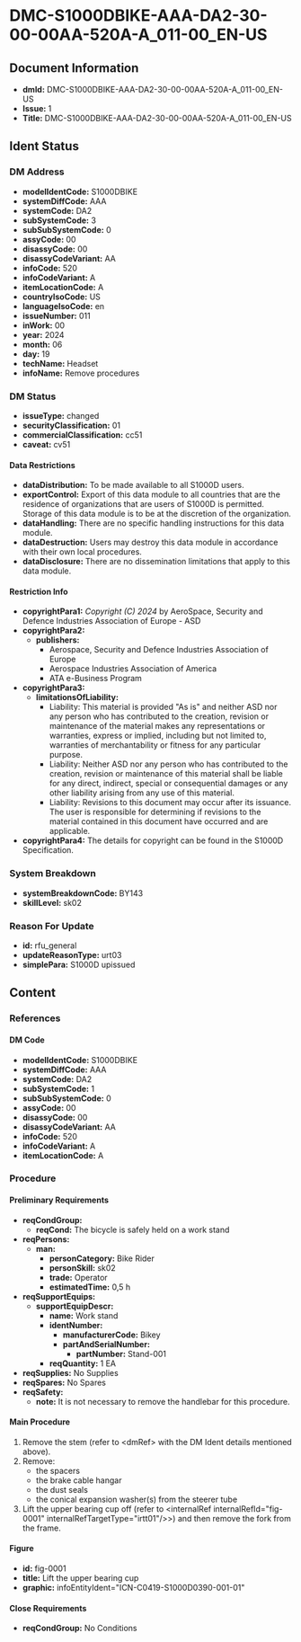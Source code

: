 # DMC-S1000DBIKE-AAA-DA2-30-00-00AA-520A-A_011-00_EN-US

## Document Information

*   **dmId:** DMC-S1000DBIKE-AAA-DA2-30-00-00AA-520A-A_011-00_EN-US
*   **Issue:** 1
*   **Title:** DMC-S1000DBIKE-AAA-DA2-30-00-00AA-520A-A_011-00_EN-US

## Ident Status

### DM Address

*   **modelIdentCode:** S1000DBIKE
*   **systemDiffCode:** AAA
*   **systemCode:** DA2
*   **subSystemCode:** 3
*   **subSubSystemCode:** 0
*   **assyCode:** 00
*   **disassyCode:** 00
*   **disassyCodeVariant:** AA
*   **infoCode:** 520
*   **infoCodeVariant:** A
*   **itemLocationCode:** A
*   **countryIsoCode:** US
*   **languageIsoCode:** en
*   **issueNumber:** 011
*   **inWork:** 00
*   **year:** 2024
*   **month:** 06
*   **day:** 19
*   **techName:** Headset
*   **infoName:** Remove procedures

### DM Status

*   **issueType:** changed
*   **securityClassification:** 01
*   **commercialClassification:** cc51
*   **caveat:** cv51

#### Data Restrictions

*   **dataDistribution:** To be made available to all S1000D users.
*   **exportControl:** Export of this data module to all countries that are the residence of organizations that are users of S1000D is permitted. Storage of this data module is to be at the discretion of the organization.
*   **dataHandling:** There are no specific handling instructions for this data module.
*   **dataDestruction:** Users may destroy this data module in accordance with their own local procedures.
*   **dataDisclosure:** There are no dissemination limitations that apply to this data module.

#### Restriction Info

*   **copyrightPara1:** *Copyright (C) 2024* by AeroSpace, Security and Defence Industries Association of Europe - ASD
*   **copyrightPara2:**
    *   **publishers:**
        *   Aerospace, Security and Defence Industries Association of Europe
        *   Aerospace Industries Association of America
        *   ATA e-Business Program
*   **copyrightPara3:**
    *   **limitationsOfLiability:**
        *   Liability: This material is provided "As is" and neither ASD nor any person who has contributed to the creation, revision or maintenance of the material makes any representations or warranties, express or implied, including but not limited to, warranties of merchantability or fitness for any particular purpose.
        *   Liability: Neither ASD nor any person who has contributed to the creation, revision or maintenance of this material shall be liable for any direct, indirect, special or consequential damages or any other liability arising from any use of this material.
        *   Liability: Revisions to this document may occur after its issuance. The user is responsible for determining if revisions to the material contained in this document have occurred and are applicable.
*   **copyrightPara4:** The details for copyright can be found in the S1000D Specification.

### System Breakdown

*   **systemBreakdownCode:** BY143
*   **skillLevel:** sk02

### Reason For Update

*   **id:** rfu\_general
*   **updateReasonType:** urt03
*   **simplePara:** S1000D upissued

## Content

### References

#### DM Code

*   **modelIdentCode:** S1000DBIKE
*   **systemDiffCode:** AAA
*   **systemCode:** DA2
*   **subSystemCode:** 1
*   **subSubSystemCode:** 0
*   **assyCode:** 00
*   **disassyCode:** 00
*   **disassyCodeVariant:** AA
*   **infoCode:** 520
*   **infoCodeVariant:** A
*   **itemLocationCode:** A

### Procedure

#### Preliminary Requirements

*   **reqCondGroup:**
    *   **reqCond:** The bicycle is safely held on a work stand
*   **reqPersons:**
    *   **man:**
        *   **personCategory:** Bike Rider
        *   **personSkill:** sk02
        *   **trade:** Operator
        *   **estimatedTime:** 0,5 h
*   **reqSupportEquips:**
    *   **supportEquipDescr:**
        *   **name:** Work stand
        *   **identNumber:**
            *   **manufacturerCode:** Bikey
            *   **partAndSerialNumber:**
                *   **partNumber:** Stand-001
        *   **reqQuantity:** 1 EA
*   **reqSupplies:** No Supplies
*   **reqSpares:** No Spares
*   **reqSafety:**
    *   **note:** It is not necessary to remove the handlebar for this procedure.

#### Main Procedure

1.  Remove the stem (refer to &lt;dmRef&gt; with the DM Ident details mentioned above).
2.  Remove:
    *   the spacers
    *   the brake cable hangar
    *   the dust seals
    *   the conical expansion washer(s) from the steerer tube
3.  Lift the upper bearing cup off (refer to &lt;internalRef internalRefId="fig-0001" internalRefTargetType="irtt01"/>&gt;) and then remove the fork from the frame.

#### Figure

*   **id:** fig-0001
*   **title:** Lift the upper bearing cup
*   **graphic:** infoEntityIdent="ICN-C0419-S1000D0390-001-01"

#### Close Requirements

*   **reqCondGroup:** No Conditions